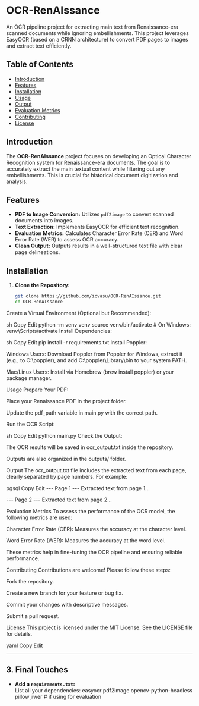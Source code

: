 # OCR-RenAIssance

An OCR pipeline project for extracting main text from Renaissance-era scanned documents while ignoring embellishments. This project leverages EasyOCR (based on a CRNN architecture) to convert PDF pages to images and extract text efficiently.

## Table of Contents

- [Introduction](#introduction)
- [Features](#features)
- [Installation](#installation)
- [Usage](#usage)
- [Output](#output)
- [Evaluation Metrics](#evaluation-metrics)
- [Contributing](#contributing)
- [License](#license)

## Introduction

The **OCR-RenAIssance** project focuses on developing an Optical Character Recognition system for Renaissance-era documents. The goal is to accurately extract the main textual content while filtering out any embellishments. This is crucial for historical document digitization and analysis.

## Features

- **PDF to Image Conversion:** Utilizes `pdf2image` to convert scanned documents into images.
- **Text Extraction:** Implements EasyOCR for efficient text recognition.
- **Evaluation Metrics:** Calculates Character Error Rate (CER) and Word Error Rate (WER) to assess OCR accuracy.
- **Clean Output:** Outputs results in a well-structured text file with clear page delineations.

## Installation

1. **Clone the Repository:**
   ```sh
   git clone https://github.com/icvasu/OCR-RenAIssance.git
   cd OCR-RenAIssance
Create a Virtual Environment (Optional but Recommended):

sh
Copy
Edit
python -m venv venv
source venv/bin/activate   # On Windows: venv\Scripts\activate
Install Dependencies:

sh
Copy
Edit
pip install -r requirements.txt
Install Poppler:

Windows Users:
Download Poppler from Poppler for Windows, extract it (e.g., to C:\poppler\), and add C:\poppler\Library\bin to your system PATH.

Mac/Linux Users:
Install via Homebrew (brew install poppler) or your package manager.

Usage
Prepare Your PDF:

Place your Renaissance PDF in the project folder.

Update the pdf_path variable in main.py with the correct path.

Run the OCR Script:

sh
Copy
Edit
python main.py
Check the Output:

The OCR results will be saved in ocr_output.txt inside the repository.

Outputs are also organized in the outputs/ folder.

Output
The ocr_output.txt file includes the extracted text from each page, clearly separated by page numbers. For example:

pgsql
Copy
Edit
--- Page 1 ---
Extracted text from page 1...

--- Page 2 ---
Extracted text from page 2...

Evaluation Metrics
To assess the performance of the OCR model, the following metrics are used:

Character Error Rate (CER): Measures the accuracy at the character level.

Word Error Rate (WER): Measures the accuracy at the word level.

These metrics help in fine-tuning the OCR pipeline and ensuring reliable performance.

Contributing
Contributions are welcome! Please follow these steps:

Fork the repository.

Create a new branch for your feature or bug fix.

Commit your changes with descriptive messages.

Submit a pull request.

License
This project is licensed under the MIT License. See the LICENSE file for details.

yaml
Copy
Edit

---

## 3. Final Touches

- **Add a `requirements.txt`:**  
  List all your dependencies:
easyocr pdf2image opencv-python-headless pillow jiwer # if using for evaluation
